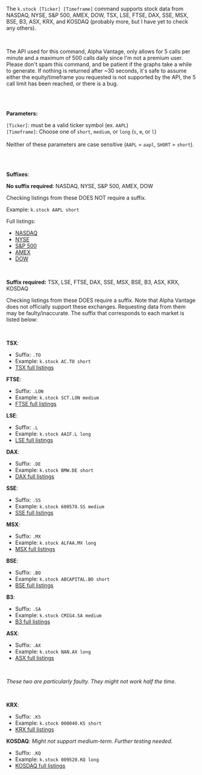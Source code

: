 The `k.stock [Ticker] [Timeframe]` command supports stock data from NASDAQ, NYSE, S&P 500, AMEX, DOW, TSX, LSE, FTSE, DAX, SSE, MSX, BSE, B3, ASX, KRX, and KOSDAQ (probably more, but I have yet to check any others).

<br>

The API used for this command, Alpha Vantage, only allows for 5 calls per minute and a maximum of 500 calls daily since I'm not a premium user. Please don't spam this command, and be patient if the graphs take a while to generate. If nothing is returned after ~30 seconds, it's safe to assume either the equity/timeframe you requested is not supported by the API, the 5 call limit has been reached, or there is a bug.

<br><br>

**Parameters:**

`[Ticker]`: must be a valid ticker symbol (ex. `AAPL`)<br>
`[Timeframe]`: Choose one of `short`, `medium`, or `long` (`s`, `m`, or `l`)<br><br>
Neither of these parameters are case sensitive (`AAPL` = `aapl`, `SHORT` = `short`).

<br><br>

**Suffixes**: 

**No suffix required**: NASDAQ, NYSE, S&P 500, AMEX, DOW

Checking listings from these DOES NOT require a suffix.

Example: `k.stock AAPL short`

Full listings: 
- [NASDAQ](https://www.advfn.com/nasdaq/nasdaq.asp)
- [NYSE](https://www.advfn.com/nyse/newyorkstockexchange.asp)
- [S&P 500](https://markets.businessinsider.com/index/components/s&p_500)
- [AMEX](https://www.advfn.com/amex/americanstockexchange.asp)
- [DOW](https://markets.businessinsider.com/index/components/dow_jones?op=1)

<br>

**Suffix required:** TSX, LSE, FTSE, DAX, SSE, MSX, BSE, B3, ASX, KRX, KOSDAQ

Checking listings from these DOES require a suffix. Note that Alpha Vantage does not officially support these exchanges.
Requesting data from them may be faulty/inaccurate. The suffix that corresponds to each market is listed below:

<br>

**TSX**:<br>
- Suffix: `.TO`
- Example: `k.stock AC.TO short`
- [TSX full listings](http://www.eoddata.com/StockList/TSX.htm)

**FTSE**: 
- Suffix: `.LON`
- Example: `k.stock SCT.LON medium`
- [FTSE full listings](https://markets.businessinsider.com/index/components/ftse_100)

**LSE**:
- Suffix: `.L`
- Example: `k.stock AAIF.L long`
- [LSE full listings](https://www.dividendmax.com/stock-exchange-listings/united-kingdom/london-stock-exchange)

**DAX**: 
- Suffix: `.DE`
- Example: `k.stock BMW.DE short`
- [DAX full listings](https://markets.businessinsider.com/index/components/dax?op=1)

**SSE**: 
- Suffix: `.SS`
- Example: `k.stock 600578.SS medium`
- [SSE full listings](https://en.wikipedia.org/wiki/Category:Companies_listed_on_the_Shanghai_Stock_Exchange)

**MSX**: 
- Suffix: `.MX`
- Example: `k.stock ALFAA.MX long`
- [MSX full listings](https://en.wikipedia.org/wiki/List_of_companies_traded_on_the_Bolsa_Mexicana_de_Valores)

**BSE**: 
- Suffix: `.BO`
- Example: `k.stock ABCAPITAL.BO short`
- [BSE full listings](https://en.wikipedia.org/wiki/Category:Companies_listed_on_the_Bombay_Stock_Exchange)

**B3**: 
- Suffix: `.SA`
- Example: `k.stock CMIG4.SA medium`
- [B3 full listings](https://en.wikipedia.org/wiki/List_of_companies_listed_on_Ibovespa)

**ASX**: 
- Suffix: `.AX`
- Example: `k.stock NAN.AX long`
- [ASX full listings](https://www.asx.com.au/asx/research/listedCompanies.do)

<br>

*These two are particularly faulty. They might not work half the time.*

<br>

**KRX**: 
- Suffix: `.KS`
- Example: `k.stock 000040.KS short`
- [KRX full listings](https://www.koreanbulls.com/SignalList.aspx?lang=en&MarketSymbol=KOREA)

**KOSDAQ**: *Might not support medium-term. Further testing needed.*
- Suffix: `.KQ`
- Example: `k.stock 009520.KQ long`
- [KOSDAQ full listings](https://www.koreanbulls.com/SignalList.aspx?lang=en&MarketSymbol=KOREAOTC)
